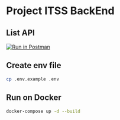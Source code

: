 # Project ITSS BackEnd

## List API

[![Run in Postman](https://run.pstmn.io/button.svg)](https://www.postman.com/red-desert-296097/workspace/itss/collection/16210847-1aac08cc-ebef-4cbe-a588-d02edb363ecf)

## Create env file

```bash
cp .env.example .env
```

## Run on Docker

```bash
docker-compose up -d --build
```
